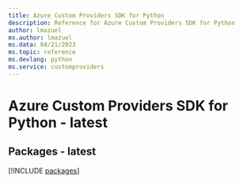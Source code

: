 ```yaml
---
title: Azure Custom Providers SDK for Python
description: Reference for Azure Custom Providers SDK for Python
author: lmazuel
ms.author: lmazuel
ms.data: 04/21/2023
ms.topic: reference
ms.devlang: python
ms.service: customproviders
---
```

# Azure Custom Providers SDK for Python - latest
## Packages - latest
[!INCLUDE [packages](custom-providers-index.md)]